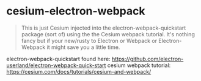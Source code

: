 # cesium-electron-webpack
>This is just Cesium injected into the electron-webpack-quickstart package (sort of) using the the Cesium webpack tutorial. It's nothing fancy but if your new/rusty to Electron or Webpack or Electron-Webpack it might save you a little time.

electron-webpack-quickstart found here: https://github.com/electron-userland/electron-webpack-quick-start
cesium webpack tutorial: https://cesium.com/docs/tutorials/cesium-and-webpack/

